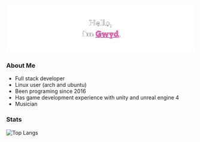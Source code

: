 ![screenshot1](https://raw.githubusercontent.com/Gwyd0/Gwyd0/main/msg.png)
### About Me
* Full stack developer 
* Linux user (arch and ubuntu)
* Been programing since 2016
* Has game development experience with unity and unreal engine 4
* Musician 
### Stats
![Top Langs](https://github-readme-stats.vercel.app/api/top-langs/?username=gwyd0&theme=tokyonight)

